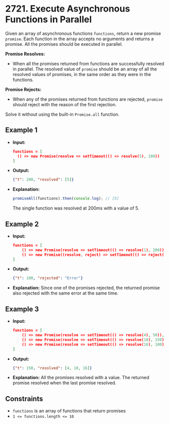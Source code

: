 # 2721. Execute Asynchronous Functions in Parallel

Given an array of asynchronous functions `functions`, return a new promise `promise`. Each function in the array accepts no arguments and returns a promise. All the promises should be executed in parallel.

**Promise Resolves:**

- When all the promises returned from functions are successfully resolved in parallel. The resolved value of `promise` should be an array of all the resolved values of promises, in the same order as they were in the functions.

**Promise Rejects:**

- When any of the promises returned from functions are rejected, `promise` should reject with the reason of the first rejection.

Solve it without using the built-in `Promise.all` function.

## Example 1

- **Input:**
  ```json
  functions = [
    () => new Promise(resolve => setTimeout(() => resolve(5), 200))
  ]
  ```

- **Output:**
  ```json
  {"t": 200, "resolved": [5]}
  ```

- **Explanation:**
  ```javascript
  promiseAll(functions).then(console.log); // [5]
  ```
  The single function was resolved at 200ms with a value of 5.

## Example 2

- **Input:**
  ```json
  functions = [
      () => new Promise(resolve => setTimeout(() => resolve(1), 200)), 
      () => new Promise((resolve, reject) => setTimeout(() => reject("Error"), 100))
  ]
  ```

- **Output:**
  ```json
  {"t": 100, "rejected": "Error"}
  ```

- **Explanation:**
  Since one of the promises rejected, the returned promise also rejected with the same error at the same time.

## Example 3

- **Input:**
  ```json
  functions = [
      () => new Promise(resolve => setTimeout(() => resolve(4), 50)), 
      () => new Promise(resolve => setTimeout(() => resolve(10), 150)), 
      () => new Promise(resolve => setTimeout(() => resolve(16), 100))
  ]
  ```

- **Output:**
  ```json
  {"t": 150, "resolved": [4, 10, 16]}
  ```

- **Explanation:**
  All the promises resolved with a value. The returned promise resolved when the last promise resolved.

## Constraints

- `functions` is an array of functions that return promises
- `1 <= functions.length <= 10`